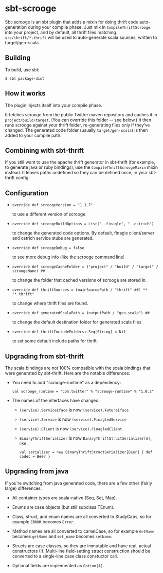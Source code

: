 # sbt-scrooge

Sbt-scrooge is an sbt plugin that adds a mixin for doing thrift code
auto-generation during your compile phase. Just mix in `CompileThriftScrooge`
into your project, and by default, all thrift files matching
`src/thrift/*.thrift` will be used to auto-generate scala sources, written to
target/gen-scala.


## Building

To build, use sbt:

    $ sbt package-dist


## How it works

The plugin injects itself into your compile phase.

It fetches scrooge from the public Twitter maven repository and caches it in
`project/build/target`. (You can override this folder -- see below.) It then
runs scrooge against your thrift folder, re-generating files only if they've
changed. The generated code folder (usually `target/gen-scala`) is then added
to your compile path.


## Combining with sbt-thrift

If you still want to use the apache thrift generator in sbt-thrift (for
example, to generate java or ruby bindings), use the `CompileThriftScroogeMixin`
mixin instead. It leaves paths undefined so they can be defined once, in your
sbt-thrift config.


## Configuration

- `override def scroogeVersion = "1.1.7"`

  to use a different version of scrooge.

- `override def scroogeBuildOptions = List("--finagle", "--ostrich")`

  to change the generated code options. By default, finagle client/server and
  ostrich service stubs are generated.

- `override def scroogeDebug = false`

  to see more debug info (like the scrooge command line)

- `override def scroogeCacheFolder = ("project" / "build" / "target" / scroogeName) ##`

  to change the folder that cached versions of scrooge are stored in.

- `override def thriftSources = (mainSourcePath / "thrift" ##) ** "*.thrift"`

  to change where thrift files are found.

- `override def generatedScalaPath = (outputPath / "gen-scala") ##`

  to change the default destination folder for generated scala files.

- `override def thriftIncludeFolders: Seq[String] = Nil`

  to set some default include paths for thrift.


## Upgrading from sbt-thrift

The scala bindings are not 100% compatible with the scala bindings that were
generated by sbt-thrift. Here are the notable differences:

- You need to add "scrooge-runtime" as a dependency:

    `val scrooge_runtime = "com.twitter" % "scrooge-runtime" % "1.0.2"`

- The names of the interfaces have changed:

  - `(service).ServiceIface` is now `(service).FutureIface`

  - `(service).Service` is now `(service).FinagledService`

  - `(service).Client` is now `(service).FinagledClient`

  - `BinaryThriftSerializer` is now `BinaryThriftStructSerializer[A]`, like:

      `val serializer = new BinaryThriftStructSerializer[Beer] { def codec = Beer }`


## Upgrading from java

If you're switching from java generated code, there are a few other (fairly
large) differences:

- All container types are scala-native (Seq, Set, Map).

- Enums are case objects (but still subclass TEnum).

- Class, struct, and enum names are all converted to StudyCaps, so for
  example `ERROR` becomes `Error`.

- Method names are all converted to camelCase, so for example `GetName`
  becomes `getName` and `set_name` becomes `setName`.

- Structs are case classes, so they are immutable and have real, actual
  constructors (!). Multi-line field-setting struct construction should be
  converted to a single-line case class constuctor call.

- Optional fields are implemented as `Option[A]`.
